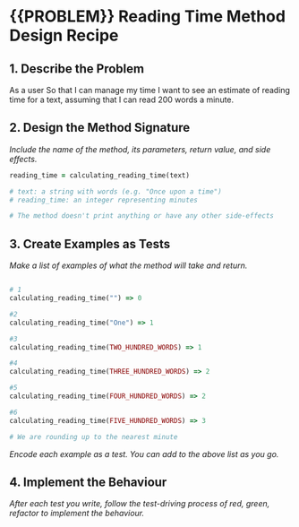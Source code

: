 # {{PROBLEM}} Reading Time Method Design Recipe

## 1. Describe the Problem

As a user
So that I can manage my time
I want to see an estimate of reading time for a text, assuming that I can read 200 words a minute.

## 2. Design the Method Signature

_Include the name of the method, its parameters, return value, and side effects._

```ruby
reading_time = calculating_reading_time(text)

# text: a string with words (e.g. "Once upon a time")
# reading_time: an integer representing minutes

# The method doesn't print anything or have any other side-effects
```

## 3. Create Examples as Tests

_Make a list of examples of what the method will take and return._

```ruby

# 1
calculating_reading_time("") => 0

#2 
calculating_reading_time("One") => 1

#3
calculating_reading_time(TWO_HUNDRED_WORDS) => 1

#4
calculating_reading_time(THREE_HUNDRED_WORDS) => 2

#5
calculating_reading_time(FOUR_HUNDRED_WORDS) => 2

#6
calculating_reading_time(FIVE_HUNDRED_WORDS) => 3

# We are rounding up to the nearest minute
```

_Encode each example as a test. You can add to the above list as you go._

## 4. Implement the Behaviour

_After each test you write, follow the test-driving process of red, green, refactor to implement the behaviour._

